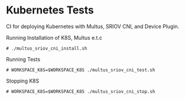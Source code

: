# Kubernetes Tests
CI for deploying Kubernetes with Multus, SRIOV CNI, and Device Plugin.

Running Installation of K8S, Multus e.t.c

    # ./multus_sriov_cni_install.sh

Running Tests

    # WORKSPACE_K8S=$WORKSPACE_K8S ./multus_sriov_cni_test.sh

Stopping K8S

    # WORKSPACE_K8S=$WORKSPACE_K8S ./multus_sriov_cni_stop.sh
